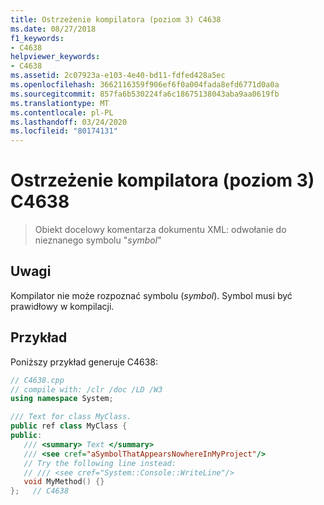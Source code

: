 ```yaml
---
title: Ostrzeżenie kompilatora (poziom 3) C4638
ms.date: 08/27/2018
f1_keywords:
- C4638
helpviewer_keywords:
- C4638
ms.assetid: 2c07923a-e103-4e40-bd11-fdfed428a5ec
ms.openlocfilehash: 3662116359f906ef6f0a004fada8efd6771d0a0a
ms.sourcegitcommit: 857fa6b530224fa6c18675138043aba9aa0619fb
ms.translationtype: MT
ms.contentlocale: pl-PL
ms.lasthandoff: 03/24/2020
ms.locfileid: "80174131"
---
```

# <a name="compiler-warning-level-3-c4638"></a>Ostrzeżenie kompilatora (poziom 3) C4638

> Obiekt docelowy komentarza dokumentu XML: odwołanie do nieznanego symbolu "*symbol*"

## <a name="remarks"></a>Uwagi

Kompilator nie może rozpoznać symbolu (*symbol*). Symbol musi być prawidłowy w kompilacji.

## <a name="example"></a>Przykład

Poniższy przykład generuje C4638:

```cpp
// C4638.cpp
// compile with: /clr /doc /LD /W3
using namespace System;

/// Text for class MyClass.
public ref class MyClass {
public:
   /// <summary> Text </summary>
   /// <see cref="aSymbolThatAppearsNowhereInMyProject"/>
   // Try the following line instead:
   // /// <see cref="System::Console::WriteLine"/>
   void MyMethod() {}
};   // C4638
```
